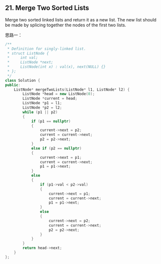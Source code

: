 ## 21. Merge Two Sorted Lists

Merge two sorted linked lists and return it as a new list. The new list should be made by splicing together the nodes of the first two lists.

思路一：

```c++
/**
 * Definition for singly-linked list.
 * struct ListNode {
 *     int val;
 *     ListNode *next;
 *     ListNode(int x) : val(x), next(NULL) {}
 * };
 */
class Solution {
public:
	ListNode* mergeTwoLists(ListNode* l1, ListNode* l2) {
		ListNode *head = new ListNode(0);
		ListNode *current = head;
		ListNode *p1 = l1;
		ListNode *p2 = l2;
		while (p1 || p2)
		{
			if (p1 == nullptr)
			{
				current->next = p2;
				current = current->next;
				p2 = p2->next;
			}
			else if (p2 == nullptr)
			{
				current->next = p1;
				current = current->next;
				p1 = p1->next;
			}
			else
			{
				if (p1->val < p2->val)
				{
					current->next = p1;
					current = current->next;
					p1 = p1->next;
				}
				else
				{
					current->next = p2;
					current = current->next;
					p2 = p2->next;
				}
			}
		}
		return head->next;
	}
};
```